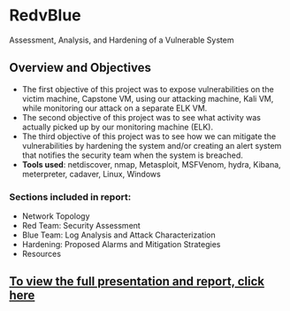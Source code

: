# RedvBlue
Assessment, Analysis,  and Hardening of a Vulnerable System

## Overview and Objectives
- The first objective of this project was to expose vulnerabilities on the victim machine, Capstone VM, using our attacking machine, Kali VM,  while monitoring our attack on a separate ELK VM.
- The second objective of this project was to see what activity was actually picked up by our monitoring machine (ELK).
- The third objective of this project was to see how we can mitigate the vulnerabilities by hardening the system and/or creating an alert system that notifies the security team when the system is breached.
- **Tools used**: netdiscover, nmap, Metasploit, MSFVenom, hydra, Kibana, meterpreter, cadaver, Linux, Windows

### Sections included in report:
- Network Topology
- Red Team: Security Assessment
- Blue Team: Log Analysis and Attack Characterization
- Hardening: Proposed Alarms and Mitigation Strategies
- Resources

## [To view the full presentation and report, click here](https://github.com/w0lfboy/RedvBlue/blob/main/Presentation/Project%202%20Red%20v%20Blue-%20FLETCHER.pdf)
